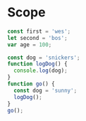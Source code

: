 # Scope

```javascript
const first = 'wes';
let second = 'bos';
var age = 100;
```

```javascript
const dog = 'snickers';
function logDog() {
  console.log(dog);
}
function go() {
  const dog = 'sunny';
  logDog();
}
go();
```



